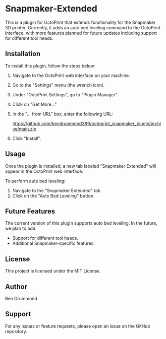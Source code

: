 # Snapmaker-Extended

This is a plugin for OctoPrint that extends functionality for the Snapmaker 3D printer. Currently, it adds an auto bed leveling command to the OctoPrint interface, with more features planned for future updates including support for different tool heads.

## Installation

To install this plugin, follow the steps below:

1. Navigate to the OctoPrint web interface on your machine.
2. Go to the "Settings" menu (the wrench icon).
3. Under "OctoPrint Settings", go to "Plugin Manager".
4. Click on "Get More..."
5. In the "... from URL" box, enter the following URL:

   https://github.com/bendrummond389/octoprint_snapmaker_plugin/archive/main.zip

6. Click "Install".

## Usage

Once the plugin is installed, a new tab labeled "Snapmaker Extended" will appear in the OctoPrint web interface.

To perform auto bed leveling:

1. Navigate to the "Snapmaker Extended" tab.
2. Click on the "Auto Bed Leveling" button.

## Future Features

The current version of this plugin supports auto bed leveling. In the future, we plan to add:

- Support for different tool heads.
- Additional Snapmaker-specific features. 

## License

This project is licensed under the MIT License.

## Author

Ben Drummond

## Support

For any issues or feature requests, please open an issue on the GitHub repository.
